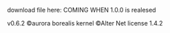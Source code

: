 download file here:
COMING WHEN 1.0.0 is realesed       

v0.6.2
©aurora borealis kernel
©Alter Net license 1.4.2
